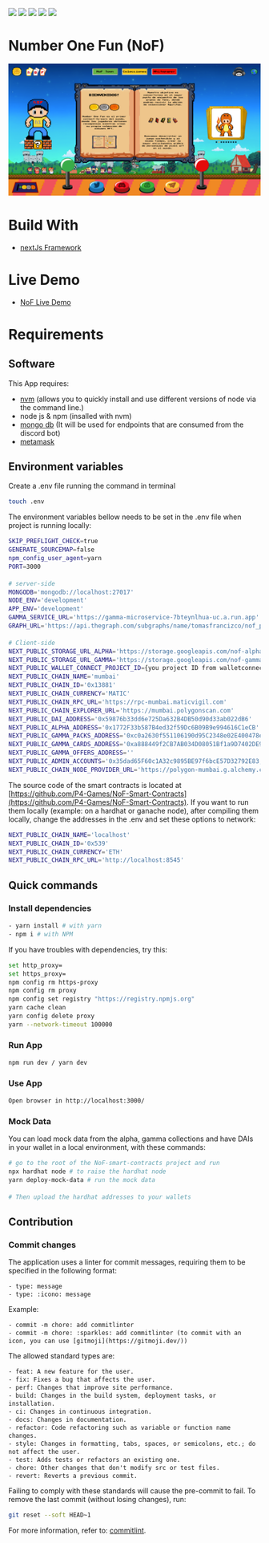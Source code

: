 ![](https://img.shields.io/badge/NextJs-informational?style=flat&logo=next&logoColor=white&color=6aa6f8)
![](https://img.shields.io/badge/JavaScript-informational?style=flat&logo=javascript&logoColor=white&color=6aa6f8)
![](https://img.shields.io/badge/scss-informational?style=flat&logo=scss&logoColor=white&color=6aa6f8)
![](https://img.shields.io/badge/Solidity-informational?style=flat&logo=solidity&logoColor=white&color=6aa6f8)
![](https://img.shields.io/badge/Hardhat-informational?style=flat&logo=hardhat&logoColor=white&color=6aa6f8)

# Number One Fun (NoF)

![nof-landing](./.doc/images/nof.png)

# Build With

- [nextJs Framework](https://nextjs.org/)

# Live Demo

- [NoF Live Demo](https://nof.town)

# Requirements

## Software

This App requires:

- [nvm](https://github.com/nvm-sh/nvm) (allows you to quickly install and use different versions of node via the command line.)
- node js & npm (insalled with nvm)
- [mongo db](https://www.mongodb.com/docs/manual/installation/) (It will be used for endpoints that are consumed from the discord bot)
- [metamask](https://metamask.io/download/)

## Environment variables

Create a .env file running the command in terminal

```sh
touch .env
```

The environment variables bellow needs to be set in the .env file when project is running locally:

```sh
SKIP_PREFLIGHT_CHECK=true
GENERATE_SOURCEMAP=false
npm_config_user_agent=yarn
PORT=3000

# server-side
MONGODB='mongodb://localhost:27017'
NODE_ENV='development'
APP_ENV='development'
GAMMA_SERVICE_URL='https://gamma-microservice-7bteynlhua-uc.a.run.app'
GRAPH_URL='https://api.thegraph.com/subgraphs/name/tomasfrancizco/nof_polygon'

# Client-side
NEXT_PUBLIC_STORAGE_URL_ALPHA='https://storage.googleapis.com/nof-alpha'
NEXT_PUBLIC_STORAGE_URL_GAMMA='https://storage.googleapis.com/nof-gamma'
NEXT_PUBLIC_WALLET_CONNECT_PROJECT_ID={you project ID from walletconnect.com}
NEXT_PUBLIC_CHAIN_NAME='mumbai'
NEXT_PUBLIC_CHAIN_ID='0x13881'
NEXT_PUBLIC_CHAIN_CURRENCY='MATIC'
NEXT_PUBLIC_CHAIN_RPC_URL='https://rpc-mumbai.maticvigil.com'
NEXT_PUBLIC_CHAIN_EXPLORER_URL='https://mumbai.polygonscan.com'
NEXT_PUBLIC_DAI_ADDRESS='0x59876b33dd6e725Da632B4DB50d90d33ab022dB6'
NEXT_PUBLIC_ALPHA_ADDRESS='0x1772F33b587B4ed32f59Dc6B09B9e994616C1eCB'
NEXT_PUBLIC_GAMMA_PACKS_ADDRESS='0xc0a2630f551106190d95C2348e02E400478e711c'
NEXT_PUBLIC_GAMMA_CARDS_ADDRESS='0xa888449f2CB7AB034D08051Bf1a9D7402DE959ab'
NEXT_PUBLIC_GAMMA_OFFERS_ADDRESS=''
NEXT_PUBLIC_ADMIN_ACCOUNTS='0x35dad65F60c1A32c9895BE97f6bcE57D32792E83,0xf39Fd6e51aad88F6F4ce6aB8827279cffFb92266'
NEXT_PUBLIC_CHAIN_NODE_PROVIDER_URL='https://polygon-mumbai.g.alchemy.com/v2/YOUR_API_KEY'

```

The source code of the smart contracts is located at [https://github.com/P4-Games/NoF-Smart-Contracts](https://github.com/P4-Games/NoF-Smart-Contracts). If you want to run them locally (example: on a hardhat or ganache node), after compiling them locally, change the addresses in the .env and set these options to network:

```sh
NEXT_PUBLIC_CHAIN_NAME='localhost'
NEXT_PUBLIC_CHAIN_ID='0x539'
NEXT_PUBLIC_CHAIN_CURRENCY='ETH'
NEXT_PUBLIC_CHAIN_RPC_URL='http://localhost:8545'
```

## Quick commands

### Install dependencies

```sh
- yarn install # with yarn
- npm i # with NPM
```

If you have troubles with dependencies, try this:

```sh
set http_proxy=
set https_proxy=
npm config rm https-proxy
npm config rm proxy
npm config set registry "https://registry.npmjs.org"
yarn cache clean
yarn config delete proxy
yarn --network-timeout 100000
```

### Run App

```sh
npm run dev / yarn dev
```

### Use App

```sh
Open browser in http://localhost:3000/
```

### Mock Data

You can load mock data from the alpha, gamma collections and have DAIs in your wallet in a local environment, with these commands:

```sh
# go to the root of the NoF-smart-contracts project and run
npx hardhat node # to raise the hardhat node
yarn deploy-mock-data # run the mock data

# Then upload the hardhat addresses to your wallets
```

## Contribution

### Commit changes

The application uses a linter for commit messages, requiring them to be specified in the following format:

```
- type: message
- type: :icono: message
```

Example:

```
- commit -m chore: add commitlinter
- commit -m chore: :sparkles: add commitlinter (to commit with an icon, you can use [gitmoji](https://gitmoji.dev/))
```

The allowed standard types are:

```
- feat: A new feature for the user.
- fix: Fixes a bug that affects the user.
- perf: Changes that improve site performance.
- build: Changes in the build system, deployment tasks, or installation.
- ci: Changes in continuous integration.
- docs: Changes in documentation.
- refactor: Code refactoring such as variable or function name changes.
- style: Changes in formatting, tabs, spaces, or semicolons, etc.; do not affect the user.
- test: Adds tests or refactors an existing one.
- chore: Other changes that don't modify src or test files.
- revert: Reverts a previous commit.
```

Failing to comply with these standards will cause the pre-commit to fail. To remove the last commit (without losing changes), run:

```sh
git reset --soft HEAD~1
```

For more information, refer to: [commitlint](https://commitlint.js.org/#/).
